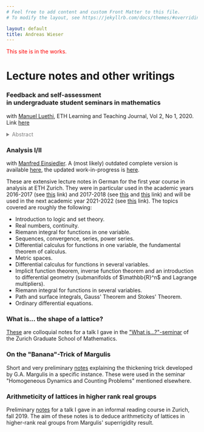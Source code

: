 ```yaml
---
# Feel free to add content and custom Front Matter to this file.
# To modify the layout, see https://jekyllrb.com/docs/themes/#overriding-theme-defaults

layout: default
title: Andreas Wieser
---
```


<p style="color:red">
This site is in the works.
</p>

# Lecture notes and other writings


### Feedback and self-assessment <br> in undergraduate student seminars in mathematics

with <a href="https://manuelluethi.github.io/">Manuel Luethi</a>, ETH Learning and Teaching Journal, Vol 2, No 1, 2020. Link <a href="https://learningteaching.ethz.ch/index.php/lt-eth/article/view/77/38">here</a>  
<details style="color:gray">
    <summary>Abstract</summary>
    In this article we will discuss bachelor’s seminars in mathematics at ETH. Most students (in 
these  seminars)  are  neither  used  to  individually  preparing  material  from  textbooks  nor  to discussing advances mathematics with fellow students. 
As these seminars usually follow a single thread, it is often impossible to quickly catch up on 
the content of past lectures. Hence there is also the risk that students only focus on their own 
talks, which often results in badly aligned talks.
To overcome these problems, we 
implemented two tweaks to the standard setup. These are 
extensive  meetings  with  the  organizers  and  few  mandatory  exercises.
We  will  evaluate  the success  of  these  measures  and,  where  success  is  scarce,  propose  further  measures  to possibly address these problems.
</details>  


  
### Analysis I/II
<p>with <a href="https://people.math.ethz.ch/~einsiedl/">Manfred Einsiedler</a>. A (most likely) outdated complete version is available <a href="lecture_notes/Analysis-Skript.pdf">here</a>, 
the updated work-in-progress is <a href="https://people.math.ethz.ch/~einsiedl/Analysis-Skript.pdf">here</a>.</p>

These are extensive lecture notes in German for the first year course in analysis at ETH Zurich. 
They were in particular used in the academic years 2016-2017 (see <a href="https://metaphor.ethz.ch/x/2017/fs/401-1262-07L/">this</a> link) and 2017-2018 (see <a href="https://metaphor.ethz.ch/x/2017/hs/401-1261-07L/">this</a> and <a href="https://metaphor.ethz.ch/x/2018/fs/401-1262-07L/">this</a> link)
and will be used in the next academic year 2021-2022 (see <a href="https://metaphor.ethz.ch/x/2021/hs/401-1261-07L/">this</a> link).
The topics covered are roughly the following:
<ul>
<li>
Introduction to logic and set theory.
</li>
<li>
Real numbers, continuity.
</li>
<li>
Riemann integral for functions in one variable.
</li>
<li>
Sequences, convergence, series, power series.
</li>
<li>
Differential calculus for functions in one variable, the fundamental theorem of calculus.
</li>
<li>
Metric spaces.
</li>
<li>
Differential calculus for functions in several variables.
</li>
<li>
Implicit function theorem, inverse function theorem and an introduction to differential geometry (submanifolds of $\mathbb{R}^n$ and Lagrange multipliers).
</li>
<li>
Riemann integral for functions in several variables.
</li>
<li>
Path and surface integrals, Gauss' Theorem and Stokes' Theorem.
</li>
<li>
Ordinary differential equations.
</li>
</ul>

<h3>
What is... the shape of a lattice?
</h3>

<a href="lecture_notes/what_is.pdf">These</a> are colloquial notes for a talk I gave in the 
<a href="https://www.math.uzh.ch/index.php?id=ve_KO_det&key2=1187&semId=38">"What is...?"-seminar</a> of the Zurich Graduate School of Mathematics.

<h3>On the "Banana"-Trick of Margulis</h3>

Short and very preliminary <a href="lecture_notes/banana.pdf">notes</a> explaining the thickening trick developed by G.A. Margulis in a specific instance. These were used in the seminar "Homogeneous Dynamics and Counting Problems" mentioned elsewhere.

<h3>Arithmeticity of lattices in higher rank real groups</h3>

Preliminary <a href="lecture_notes/ArithmeticityMargulis.pdf">notes</a> for a talk I gave in an informal reading course in Zurich, fall 2019. 
The aim of these notes is to deduce arithmeticity of lattices in higher-rank real groups from Margulis' superrigidity result.




